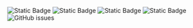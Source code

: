 ![Static Badge](https://img.shields.io/badge/blacklists-60-000000) ![Static Badge](https://img.shields.io/badge/blacklisted-2608736-cc0000) ![Static Badge](https://img.shields.io/badge/whitelisted-2244-00CC00) ![Static Badge](https://img.shields.io/badge/streaming_blacklist-28107-000000) ![GitHub issues](https://img.shields.io/github/issues/fabriziosalmi/blacklists)
